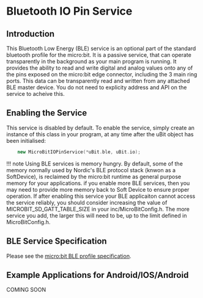 # Bluetooth IO Pin Service

## Introduction

This Bluetooth Low Energy (BLE) service is an optional part of the standard bluetooth profile for the micro:bit. It is a passive service, that can operate transparently in the
background as your main program is running. It provides the ability to read and write digital and analog values onto any of the pins exposed on the micro:bit edge connector, including the 3 main ring ports.
This data can be transparently read and written from any attached BLE master device. You do not need to explicity address and API on the service to acheive this.

## Enabling the Service

This service is disabled by default. To enable the service, simply create an instance of this class in your program, at any time after the uBit object has been initialised:

```c++
    new MicroBitIOPinService(*uBit.ble, uBit.io);
```

!!! note
    Using BLE services is memory hungry. By default, some of the memory normally used by Nordic's BLE protocol stack (knwon as a SoftDevice), is reclaimed by the micro:bit runtime as general purpose memory for your applications. if you enable more BLE services, then you may need to provide more memory back to Soft Device to ensure proper operation. If after enabling this service your BLE applicaiton cannot access the service reliably, you should consider increasing the value of MICROBIT_SD_GATT_TABLE_SIZE in your inc/MicroBitConfig.h. The more service you add, the larger this will need to be, up to the limit defined in MicroBitConfig.h.

## BLE Service Specification

 Please see the [micro:bit BLE profile specification](../resources/bluetooth/microbit-profile-V1.7-Level-2.pdf).

## Example Applications for Android/IOS/Android

 COMING SOON
